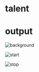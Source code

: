 # talent
# output
![background](https://github.com/karthirathika/talent/assets/162771287/eb1e8be0-9583-4618-8b45-154c8783061a)

![start](https://github.com/karthirathika/talent/assets/162771287/240065a1-5127-41c1-a651-baaf07f7f494)

![stop](https://github.com/karthirathika/talent/assets/162771287/577139c2-f40b-4f61-b898-adea39c0e7a8)
